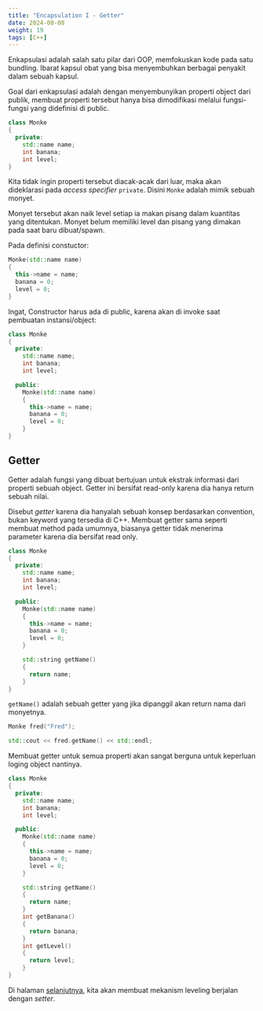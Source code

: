 ```yaml
---
title: "Encapsulation I - Getter"
date: 2024-08-08
weight: 19
tags: [C++]
---
```


Enkapsulasi adalah salah satu pilar dari OOP, memfokuskan kode pada satu bundling. Ibarat kapsul obat yang bisa menyembuhkan berbagai penyakit dalam sebuah kapsul.

Goal dari enkapsulasi adalah dengan menyembunyikan properti object dari publik, membuat properti tersebut hanya bisa dimodifikasi melalui fungsi-fungsi yang didefinisi di public.

```cpp
class Monke 
{
  private:
    std::name name;
    int banana;
    int level;
}
```

Kita tidak ingin properti tersebut diacak-acak dari luar, maka akan dideklarasi pada *access specifier* `private`. Disini `Monke` adalah mimik sebuah monyet.

Monyet tersebut akan naik level setiap ia makan pisang dalam kuantitas yang ditentukan. Monyet belum memiliki level dan pisang yang dimakan pada saat baru dibuat/spawn.

Pada definisi constuctor:

```cpp
Monke(std::name name)
{
  this->name = name;
  banana = 0;
  level = 0;
}
```

Ingat, Constructor harus ada di public, karena akan di invoke saat pembuatan instansi/object:

```cpp
class Monke 
{
  private:
    std::name name;
    int banana;
    int level;

  public:
    Monke(std::name name)
    {
      this->name = name;
      banana = 0;
      level = 0;
    }
}
```

## Getter

Getter adalah fungsi yang dibuat bertujuan untuk ekstrak informasi dari properti sebuah object. Getter ini bersifat read-only karena dia hanya return sebuah nilai.

Disebut *getter* karena dia hanyalah sebuah konsep berdasarkan convention, bukan keyword yang tersedia di C++. Membuat getter sama seperti membuat method pada umumnya, biasanya getter tidak menerima parameter karena dia bersifat read only.

```cpp
class Monke 
{
  private:
    std::name name;
    int banana;
    int level;

  public:
    Monke(std::name name)
    {
      this->name = name;
      banana = 0;
      level = 0;
    }

    std::string getName()
    {
      return name;
    }
}
```

`getName()` adalah sebuah getter yang jika dipanggil akan return nama dari monyetnya.

```cpp
Monke fred("Fred");

std::cout << fred.getName() << std::endl;
```

Membuat getter untuk semua properti akan sangat berguna untuk keperluan loging object nantinya.

```cpp
class Monke 
{
  private:
    std::name name;
    int banana;
    int level;

  public:
    Monke(std::name name)
    {
      this->name = name;
      banana = 0;
      level = 0;
    }

    std::string getName()
    {
      return name;
    }
    int getBanana()
    {
      return banana;
    }
    int getLevel()
    {
      return level;
    }
}
```

Di halaman [selanjutnya](../2024-08-08-encapsulation-ii/), kita akan membuat mekanism leveling berjalan dengan *setter*.